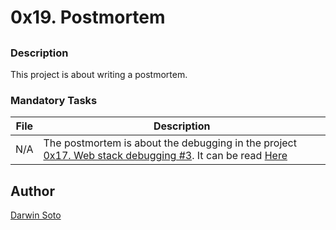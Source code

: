 # 0x19. Postmortem

##

### Description

This project is about writing a postmortem.

### Mandatory Tasks

| File | Description |
| ------ | ------ |
| N/A | The postmortem is about the debugging in the project [0x17. Web stack debugging #3](https://github.com/Daransoto/holberton-system_engineering-devops/tree/master/0x17-web_stack_debugging_3). It can be read [Here]( https://docs.google.com/document/d/1Px76INBfEiHPrXdaead1ogE9Bgpkc2oL0oTKCFlOtrg/edit?usp=sharing) |


## Author

[Darwin Soto](https://twitter.com/darutos)
